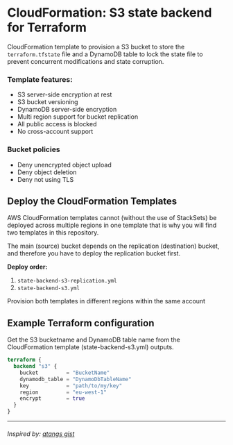 # CloudFormation: S3 state backend for Terraform

CloudFormation template to provision a S3 bucket to store the `terraform.tfstate` file
and a DynamoDB table to lock the state file to prevent concurrent modifications and state corruption.

### Template features:

- S3 server-side encryption at rest
- S3 bucket versioning
- DynamoDB server-side encryption
- Multi region support for bucket replication
- All public access is blocked
- No cross-account support

### Bucket policies

- Deny unencrypted object upload
- Deny object deletion
- Deny not using TLS

## Deploy the CloudFormation Templates

AWS CloudFormation templates cannot (without the use of StackSets) be deployed across multiple regions in one template
that is why you will find two templates in this repository.

The main (source) bucket depends on the replication (destination) bucket, and therefore you have to deploy the
replication bucket first.

**Deploy order:**

1. `state-backend-s3-replication.yml`
2. `state-backend-s3.yml`

Provision both templates in different regions within the same account

## Example Terraform configuration

Get the S3 bucketname and DynamoDB table name from the CloudFormation template (state-backend-s3.yml) outputs.

```terraform
terraform {
  backend "s3" {
    bucket         = "BucketName"
    dynamodb_table = "DynamoDbTableName"
    key            = "path/to/my/key"
    region         = "eu-west-1"
    encrypt        = true
  }
}
```

---

###### Inspired by: [qtangs gist](https://gist.github.com/qtangs/c91b5f962147d8da87be947b83d80cee)
